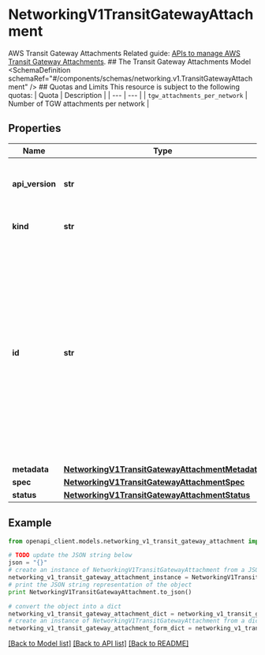 # NetworkingV1TransitGatewayAttachment

AWS Transit Gateway Attachments  Related guide: [APIs to manage AWS Transit Gateway Attachments](https://docs.confluent.io/cloud/current/networking/aws-transit-gateway.html).  ## The Transit Gateway Attachments Model <SchemaDefinition schemaRef=\"#/components/schemas/networking.v1.TransitGatewayAttachment\" />  ## Quotas and Limits This resource is subject to the following quotas:  | Quota | Description | | --- | --- | | `tgw_attachments_per_network` | Number of TGW attachments per network |

## Properties
Name | Type | Description | Notes
------------ | ------------- | ------------- | -------------
**api_version** | **str** | APIVersion defines the schema version of this representation of a resource. | [optional] [readonly] 
**kind** | **str** | Kind defines the object this REST resource represents. | [optional] [readonly] 
**id** | **str** | ID is the \&quot;natural identifier\&quot; for an object within its scope/namespace; it is normally unique across time but not space. That is, you can assume that the ID will not be reclaimed and reused after an object is deleted (\&quot;time\&quot;); however, it may collide with IDs for other object &#x60;kinds&#x60; or objects of the same &#x60;kind&#x60; within a different scope/namespace (\&quot;space\&quot;). | [optional] [readonly] 
**metadata** | [**NetworkingV1TransitGatewayAttachmentMetadata**](NetworkingV1TransitGatewayAttachmentMetadata.md) |  | [optional] 
**spec** | [**NetworkingV1TransitGatewayAttachmentSpec**](NetworkingV1TransitGatewayAttachmentSpec.md) |  | [optional] 
**status** | [**NetworkingV1TransitGatewayAttachmentStatus**](NetworkingV1TransitGatewayAttachmentStatus.md) |  | [optional] 

## Example

```python
from openapi_client.models.networking_v1_transit_gateway_attachment import NetworkingV1TransitGatewayAttachment

# TODO update the JSON string below
json = "{}"
# create an instance of NetworkingV1TransitGatewayAttachment from a JSON string
networking_v1_transit_gateway_attachment_instance = NetworkingV1TransitGatewayAttachment.from_json(json)
# print the JSON string representation of the object
print NetworkingV1TransitGatewayAttachment.to_json()

# convert the object into a dict
networking_v1_transit_gateway_attachment_dict = networking_v1_transit_gateway_attachment_instance.to_dict()
# create an instance of NetworkingV1TransitGatewayAttachment from a dict
networking_v1_transit_gateway_attachment_form_dict = networking_v1_transit_gateway_attachment.from_dict(networking_v1_transit_gateway_attachment_dict)
```
[[Back to Model list]](../ccloud/README.md#documentation-for-models) [[Back to API list]](../ccloud/README.md#documentation-for-api-endpoints) [[Back to README]](../ccloud/README.md)


